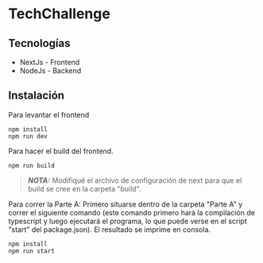 # TechChallenge

## Tecnologías

- NextJs - Frontend
- NodeJs - Backend

## Instalación

Para levantar el frontend

```
npm install
npm run dev
```

Para hacer el build del frontend. 

```
npm run build
```

> **_NOTA:_**  Modifiqué el archivo de configuración de next para que el build se cree en la carpeta "build".

Para correr la Parte A: Primero situarse dentro de la carpeta "Parte A" y correr el siguiente comando (este comando primero hará la compilación de typescript y luego ejecutará el programa, lo que puede verse en el script "start" del package.json). El resultado se imprime en consola.

```
npm install
npm run start
```
